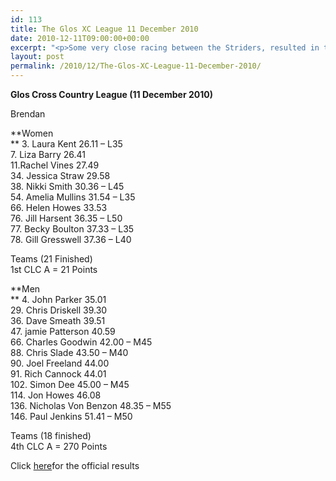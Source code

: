 ```yaml
---
id: 113
title: The Glos XC League 11 December 2010
date: 2010-12-11T09:00:00+00:00
excerpt: "<p>Some very close racing between the Striders, resulted in the Ladys'team extending thier impressive lead in the league and the men running their socks off to come home with a cracking 4th place. Well done, I'm so proud, you're the best!, Brendan Ward (Club Chairman) Glos XC League Photos Report Results</p>"
layout: post
permalink: /2010/12/The-Glos-XC-League-11-December-2010/
---
```

**Glos Cross Country League (11 December 2010)**

Brendan

**Women  
** 3. Laura Kent 26.11 &#8211; L35  
7. Liza Barry 26.41  
11.Rachel Vines 27.49  
34. Jessica Straw 29.58  
38. Nikki Smith 30.36 &#8211; L45  
54. Amelia Mullins 31.54 &#8211; L35  
66. Helen Howes 33.53  
76. Jill Harsent 36.35 &#8211; L50  
77. Becky Boulton 37.33 &#8211; L35  
78. Gill Gresswell 37.36 &#8211; L40

Teams (21 Finished)  
1st CLC A = 21 Points

**Men  
** 4. John Parker 35.01  
29. Chris Driskell 39.30  
36. Dave Smeath 39.51  
47. jamie Patterson 40.59  
66. Charles Goodwin 42.00 &#8211; M45  
88. Chris Slade 43.50 &#8211; M40  
90. Joel Freeland 44.00  
91. Rich Cannock 44.01  
102. Simon Dee 45.00 &#8211; M45  
114. Jon Howes 46.08  
136. Nicholas Von Benzon 48.35 &#8211; M55  
146. Paul Jenkins 51.41 &#8211; M50

Teams (18 finished)  
4th CLC A = 270 Points

Click <a href="http://www.clcstriders-runningclub.co.uk/documents/Glos_CC_results_11December2010.pdf" target="_blank" rel="nofollow">here</a>for the official results